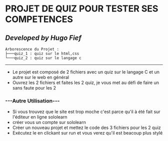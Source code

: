 # PROJET DE QUIZ POUR TESTER SES COMPETENCES

## ***Developed by Hugo Fief***

```
Arborescence du Projet :
├───quiz_1 : quiz sur le html,css
└───quiz_2 : quiz sur le langage c
```
---

- Le projet est composé de 2 fichiers avec un quiz sur le langage C et un autre sur le web en général
- Ouvrez les 2 fichiers et faites les 2 quiz, je vous met au défi de faire un sans faute pour les 2

### ---Autre Utilisation---
- Si vous trouvez que le site est trop moche c'est parce qu'il à été fait sur l'éditeur en ligne sololearn
- créer vous un compte sur sololearn
- Créer un nouveau projet et mettez le code des 3 fichiers pour les 2 quiz 
- Exécutez le en clickant sur run et vous verez qu'il est beacoup plus stylé
